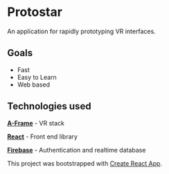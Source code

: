 # Protostar
An application for rapidly prototyping VR interfaces. 

## Goals
- Fast
- Easy to Learn 
- Web based 

## Technologies used
[**A-Frame**](https://aframe.io/) - VR stack

[**React**](https://reactjs.org/) - Front end library

[**Firebase**](https://firebase.google.com/) - Authentication and realtime database


This project was bootstrapped with [Create React App](https://github.com/facebookincubator/create-react-app).

